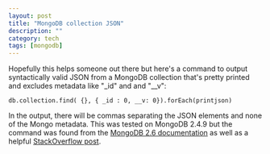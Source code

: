 ```yaml
---
layout: post
title: "MongoDB collection JSON"
description: ""
category: tech
tags: [mongodb]
---
```



Hopefully this helps someone out there but here's a command to output syntactically valid JSON from a MongoDB
collection that's pretty printed and excludes metadata like "_id" and and "__v":

<pre class="prettyprint"><code>db.collection.find( {}, { _id : 0, __v: 0}).forEach(printjson)</code></pre>

In the output, there will be commas separating the JSON elements and none of the Mongo metadata. This was tested on MongoDB 2.4.9 but the command was found from the [MongoDB 2.6 documentation](http://docs.mongodb.org/manual/reference/method/db.collection.find/#db.collection.find) as well as a helpful
[StackOverflow post](http://stackoverflow.com/questions/6756024/in-mongo-how-do-i-make-the-display-of-results-when-doing-a-find-the-same-as).